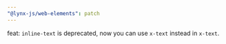 ```yaml
---
"@lynx-js/web-elements": patch
---
```


feat: `inline-text` is deprecated, now you can use `x-text` instead in `x-text`.
